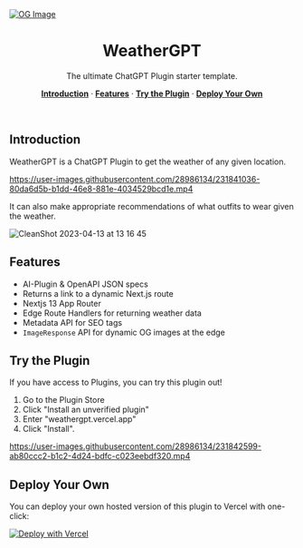 <a href="https://github.com/steven-tey/weathergpt">
   <img src="https://weathergpt.vercel.app/opengraph-image.png" alt="OG Image">
</a>

<h1 align="center">WeatherGPT</h3>

<p align="center">
  The ultimate ChatGPT Plugin starter template.
</p>

<p align="center">
  <a href="#introduction"><strong>Introduction</strong></a> ·
  <a href="#features"><strong>Features</strong></a> ·
  <a href="#try-the-plugin"><strong>Try the Plugin</strong></a> ·
  <a href="#deploy-your-own"><strong>Deploy Your Own</strong></a>
</p>
<br/>

## Introduction

WeatherGPT is a ChatGPT Plugin to get the weather of any given location.

https://user-images.githubusercontent.com/28986134/231841036-80da6d5b-b1dd-46e8-881e-4034529bcd1e.mp4

It can also make appropriate recommendations of what outfits to wear given the weather.

![CleanShot 2023-04-13 at 13 16 45](https://user-images.githubusercontent.com/28986134/231851083-4a00ffd8-9372-42b4-a3c8-534b0435ee25.png)

## Features

- AI-Plugin & OpenAPI JSON specs
- Returns a link to a dynamic Next.js route
- Nextjs 13 App Router
- Edge Route Handlers for returning weather data
- Metadata API for SEO tags
- `ImageResponse` API for dynamic OG images at the edge

## Try the Plugin

If you have access to Plugins, you can try this plugin out!

1. Go to the Plugin Store
2. Click "Install an unverified plugin"
3. Enter "weathergpt.vercel.app"
4. Click "Install".

https://user-images.githubusercontent.com/28986134/231842599-ab80ccc2-b1c2-4d24-bdfc-c023eebdf320.mp4

## Deploy Your Own

You can deploy your own hosted version of this plugin to Vercel with one-click:

[![Deploy with Vercel](https://vercel.com/button)](https://vercel.com/new/clone?demo-title=WeatherGPT+%E2%80%93%C2%A0ChatGPT+Plugin+Starter&demo-description=The+ultimate+ChatGPT+Plugin+starter+template.+WeatherGPT+is+a+ChatGPT+Plugin+to+get+the+weather+of+any+given+location.&demo-url=https%3A%2F%2Fweathergpt.vercel.app%2F&demo-image=%2F%2Fimages.ctfassets.net%2Fe5382hct74si%2F7Ft2fS9gtS9XtxUNVJJENP%2F04a68855bda0524982d3c15cbd2628ac%2FCleanShot_2023-04-13_at_12.37.09.png&project-name=WeatherGPT+%E2%80%93%C2%A0ChatGPT+Plugin+Starter&repository-name=weathergpt&repository-url=https%3A%2F%2Fgithub.com%2Fsteven-tey%2Fweathergpt&from=templates&skippable-integrations=1&env=WEATHER_API_KEY&envDescription=Get+your+WeatherAPI+key+here%3A&envLink=https%3A%2F%2Fwww.weatherapi.com%2F&teamCreateStatus=hidden)
